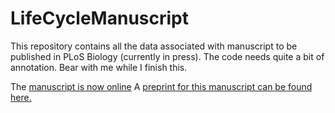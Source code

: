# LifeCycleManuscript

This repository contains all the data associated with manuscript to be published in PLoS Biology (currently in press). 
The code needs quite a bit of annotation. Bear with me while I finish this.

The [manuscript is now online](http://journals.plos.org/plosbiology/article?id=10.1371/journal.pbio.2003862)
A [preprint for this manuscript can be found here.](https://www.biorxiv.org/content/early/2017/07/19/166025)
